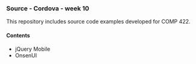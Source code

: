 ### Source - Cordova - week 10

This repository includes source code examples developed for COMP 422.

#### Contents
* jQuery Mobile
* OnsenUI
